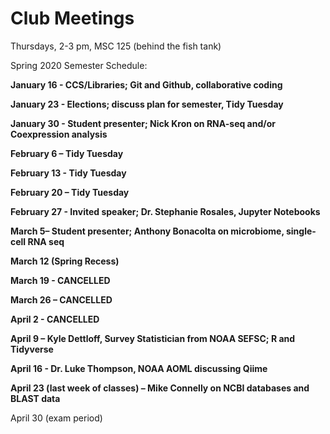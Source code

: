 # Club Meetings

Thursdays, 2-3 pm, MSC 125 (behind the fish tank)

Spring 2020 Semester Schedule:

**January 16  - CCS/Libraries; Git and Github, collaborative coding**

**January 23  - Elections; discuss plan for semester, Tidy Tuesday**

**January 30  - Student presenter; Nick Kron on RNA-seq and/or Coexpression analysis**

**February 6 – Tidy Tuesday**

**February 13 - Tidy Tuesday**

**February 20 – Tidy Tuesday**

**February 27 - Invited speaker; Dr. Stephanie Rosales, Jupyter Notebooks**

**March 5– Student presenter; Anthony Bonacolta on microbiome, single-cell RNA seq**

**March 12 (Spring Recess)**

**March 19 - CANCELLED**

**March 26 – CANCELLED**

**April 2 - CANCELLED**

**April 9 – Kyle Dettloff, Survey Statistician from NOAA SEFSC; R and Tidyverse**

**April 16 - Dr. Luke Thompson, NOAA AOML discussing Qiime**

**April 23 (last week of classes) – Mike Connelly on NCBI databases and BLAST data**

April 30 (exam period)

